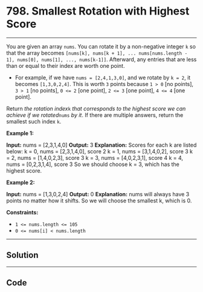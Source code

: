 # 798. Smallest Rotation with Highest Score

---

You are given an array `nums`. You can rotate it by a non-negative integer `k` so that the array becomes `[nums[k], nums[k + 1], ... nums[nums.length - 1], nums[0], nums[1], ..., nums[k-1]]`. Afterward, any entries that are less than or equal to their index are worth one point.

  * For example, if we have `nums = [2,4,1,3,0]`, and we rotate by `k = 2`, it becomes `[1,3,0,2,4]`. This is worth `3` points because `1 > 0` [no points], `3 > 1` [no points], `0 <= 2` [one point], `2 <= 3` [one point], `4 <= 4` [one point].



Return _the rotation index_`k` _that corresponds to the highest score we can achieve if we rotated_`nums` _by it_. If there are multiple answers, return the smallest such index `k`.

 

**Example 1:**


**Input:** nums = [2,3,1,4,0]
**Output:** 3
**Explanation:** Scores for each k are listed below: 
k = 0,  nums = [2,3,1,4,0],    score 2
k = 1,  nums = [3,1,4,0,2],    score 3
k = 2,  nums = [1,4,0,2,3],    score 3
k = 3,  nums = [4,0,2,3,1],    score 4
k = 4,  nums = [0,2,3,1,4],    score 3
So we should choose k = 3, which has the highest score.


**Example 2:**


**Input:** nums = [1,3,0,2,4]
**Output:** 0
**Explanation:** nums will always have 3 points no matter how it shifts.
So we will choose the smallest k, which is 0.


 

**Constraints:**

  * `1 <= nums.length <= 105`
  * `0 <= nums[i] < nums.length`

---

## Solution



---

## Code
```python


```